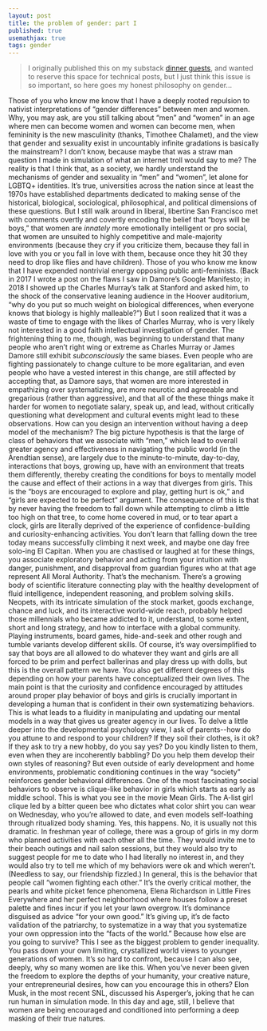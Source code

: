 ```yaml
---
layout: post
title: the problem of gender: part I
published: true
usemathjax: true
tags: gender
---
```


> I originally published this on my substack [dinner guests](https://annhe.substack.com), and wanted to reserve this space for technical posts, but I just think this issue is so important, so here goes my honest philosophy on gender...

Those of you who know me know that I have a deeply rooted repulsion to nativist interpretations of “gender differences” between men and women. Why, you may ask, are you still talking about “men” and “women” in an age where men can become women and women can become men, when femininity is the new masculinity (thanks, Timothee Chalamet), and the view that gender and sexuality exist in uncountably infinite gradations is basically the mainstream?
I don’t know, because maybe that was a straw man question I made in simulation of what an internet troll would say to me? 
The reality is that I think that, as a society, we hardly understand the mechanisms of gender and sexuality in “men” and “women”, let alone for LGBTQ+ identities. It’s true, universities across the nation since at least the 1970s have established departments dedicated to making sense of the historical, biological, sociological, philosophical, and political dimensions of these questions. But I still walk around in liberal, libertine San Francisco met with comments overtly and covertly encoding the belief that “boys will be boys,” that women are _innately_ more emotionally intelligent or pro social, that women are unsuited to highly competitive and male-majority environments (because they cry if you criticize them, because they fall in love with you or you fall in love with them, because once they hit 30 they need to drop like flies and have children).
Those of you who know me know that I have expended nontrivial energy opposing public anti-feminists. (Back in 2017 I wrote a post on the flaws I saw in Damore’s Google Manifesto; in 2018 I showed up the Charles Murray’s talk at Stanford and asked him, to the shock of the conservative leaning audience in the Hoover auditorium, “why do you put so much weight on biological differences, when everyone knows that biology is highly malleable?”)
But I soon realized that it was a waste of time to engage with the likes of Charles Murray, who is very likely not interested in a good faith intellectual investigation of gender. 
The frightening thing to me, though, was beginning to understand that many people who aren’t right wing or extreme as Charles Murray or James Damore still exhibit _subconsciously_ the same biases. Even people who are fighting passionately to change culture to be more egalitarian, and even people who have a vested interest in this change, are still affected by accepting that, as Damore says, that women are more interested in empathizing over systematizing, are more neurotic and agreeable and gregarious (rather than aggressive), and that all of the these things make it harder for women to negotiate salary, speak up, and lead, without critically questioning what development and cultural events might lead to these observations. 
How can you design an intervention without having a deep model of the mechanism?
The big picture hypothesis is that the large of class of behaviors that we associate with “men,” which lead to overall greater agency and effectiveness in navigating the public world (in the Arendtian sense), are largely due to the minute-to-minute, day-to-day, interactions that boys, growing up, have with an environment that treats them differently, thereby creating the conditions for boys to mentally model the cause and effect of their actions in a way that diverges from girls. This is the “boys are encouraged to explore and play, getting hurt is ok,” and “girls are expected to be perfect” argument. 
The consequence of this is that by never having the freedom to fall down while attempting to climb a little too high on that tree, to come home covered in mud, or to tear apart a clock, girls are literally deprived of the experience of confidence-building and curiosity-enhancing activities. You don’t learn that falling down the tree today means successfully climbing it next week, and maybe one day free solo-ing El Capitan. When you are chastised or laughed at for these things, you associate exploratory behavior and acting from your intuition with danger, punishment, and disapproval from guardian figures who at that age represent All Moral Authority. That’s the mechanism. 
There’s a growing body of scientific literature connecting play with the healthy development of fluid intelligence, independent reasoning, and problem solving skills. Neopets, with its intricate simulation of the stock market, goods exchange, chance and luck, and its interactive world-wide reach, probably helped those millennials who became addicted to it, understand, to some extent, short and long strategy, and how to interface with a global community. Playing instruments, board games, hide-and-seek and other rough and tumble variants develop different skills. 
Of course, it’s way oversimplified to say that boys are all allowed to do whatever they want and girls are all forced to be prim and perfect ballerinas and play dress up with dolls, but this is the overall pattern we have. You also get different degrees of this depending on how your parents have conceptualized their own lives. 
The main point is that the curiosity and confidence encouraged by attitudes around proper play behavior of boys and girls is crucially important in developing a human that is confident in their own systematizing behaviors. This is what leads to a fluidity in manipulating and updating our mental models in a way that gives us greater agency in our lives. 
To delve a little deeper into the developmental psychology view, I ask of parents--how do you attune to and respond to your children? If they soil their clothes, is it ok? If they ask to try a new hobby, do you say yes? Do you kindly listen to them, even when they are incoherently babbling? Do you help them develop their own styles of reasoning?
But even outside of early development and home environments, problematic conditioning continues in the way “society” reinforces gender behavioral differences. 
One of the most fascinating social behaviors to observe is clique-like behavior in girls which starts as early as middle school. This is what you see in the movie Mean Girls. The A-list girl clique led by a bitter queen bee who dictates what color shirt you can wear on Wednesday, who you’re allowed to date, and even models self-loathing through ritualized body shaming. Yes, this happens. No, it is usually not this dramatic. In freshman year of college, there was a group of girls in my dorm who planned activities with each other all the time. They would invite me to their beach outings and nail salon sessions, but they would also try to suggest people for me to date who I had literally no interest in, and they would also try to tell me which of my behaviors were ok and which weren’t. (Needless to say, our friendship fizzled.)
In general, this is the behavior that people call “women fighting each other.”
It’s the overly critical mother, the pearls and white picket fence phenomena, Elena Richardson in Little Fires Everywhere and her perfect neighborhood where houses follow a preset palette and fines incur if you let your lawn overgrow. It’s dominance disguised as advice “for your own good.”
It’s giving up, it’s de facto validation of the patriarchy, to systematize in a way that you systematize your own oppression into the “facts of the world.”
Because how else are you going to survive?
This I see as the biggest problem to gender inequality. 
You pass down your own limiting, crystallized world views to younger generations of women.
It’s so hard to confront, because I can also see, deeply, why so many women are like this. When you’ve never been given the freedom to explore the depths of your humanity, your creative nature, your entrepreneurial desires, how can you encourage this in others? 
Elon Musk, in the most recent SNL, discussed his Asperger’s, joking that he can run human in simulation mode. In this day and age, still, I believe that women are being encouraged and conditioned into performing a deep masking of their true natures.
